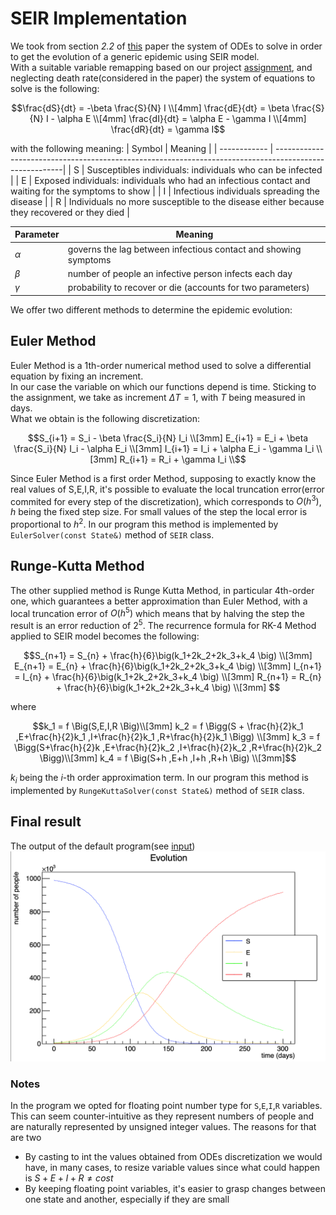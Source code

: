 # SEIR Implementation

We took from section _2.2_ of [this][1] paper the system of ODEs to solve in order to get the evolution of a generic epidemic
using SEIR model. \
With a suitable variable remapping based on our project [assignment][2], and neglecting death rate(considered in the paper)
the system of equations to solve is the following:
```math
\frac{dS}{dt} = -\beta \frac{S}{N} I \\[4mm]
\frac{dE}{dt} = \beta \frac{S}{N} I - \alpha E \\[4mm]
\frac{dI}{dt} = \alpha E - \gamma I \\[4mm]
\frac{dR}{dt} = \gamma I
```
with the following meaning:
|   Symbol     |             Meaning                                                                                    |
| ------------ | -------------------------------------------------------------------------------------------------------|
| S            | Susceptibles individuals: individuals who can be infected                                              |
| E            | Exposed individuals: individuals who had an infectious contact and waiting for the symptoms to show    |
| I            | Infectious individuals spreading the disease                                                           |
| R            | Individuals no more susceptible to the disease either because they recovered or they died              |

|   Parameter  |             Meaning                                                            |
| ------------ | -------------------------------------------------------------------------------|
|  $`\alpha`$  |     governs the lag between infectious contact and showing symptoms            |
|  $`\beta`$   |  number of people an infective person infects each day                         |
|  $`\gamma`$  |  probability to recover or die (accounts for two parameters)                   |

We offer two different methods to determine the epidemic evolution:

## Euler Method
Euler Method is a 1th-order numerical method used to solve a differential equation by fixing an increment. \
In our case the variable on which our functions depend is time. Sticking to the assignment, we take as increment $`\Delta T = 1`$, with $`T`$ being measured in days. \
What we obtain is the following discretization:
```math
S_{i+1} = S_i - \beta \frac{S_i}{N} I_i \\[3mm]
E_{i+1} = E_i + \beta \frac{S_i}{N} I_i - \alpha E_i \\[3mm]
I_{i+1} = I_i + \alpha E_i - \gamma I_i \\[3mm]
R_{i+1} = R_i + \gamma I_i \\
```
Since Euler Method is a first order Method, supposing to exactly know the real values of S,E,I,R, it's possible to evaluate
the local truncation error(error commited for every step of the discretization), which corresponds to $`O(h^3)`$, 
$`h`$ being the fixed step size.
For small values of the step the local error is proportional to $`h^2`$.
In our program this method is implemented by `EulerSolver(const State&)` method of `SEIR` class.
## Runge-Kutta Method
The other supplied method is Runge Kutta Method, in particular 4th-order one, which guarantees a better approximation than Euler
Method, with a local truncation error of $`O(h^5)`$ which means that by halving the step the result is an error reduction of
$`2^5`$.
The recurrence formula for RK-4 Method applied to SEIR model becomes the following:
```math
S_{n+1} = S_{n} + \frac{h}{6}\big(k_1+2k_2+2k_3+k_4 \big)    \\[3mm]                 
E_{n+1} = E_{n} + \frac{h}{6}\big(k_1+2k_2+2k_3+k_4 \big)    \\[3mm]          
I_{n+1} = I_{n} + \frac{h}{6}\big(k_1+2k_2+2k_3+k_4 \big)    \\[3mm]          
R_{n+1} = R_{n} + \frac{h}{6}\big(k_1+2k_2+2k_3+k_4 \big)    \\[3mm]          
```
where
```math
k_1 = f \Big(S,E,I,R \Big)\\[3mm]
k_2 = f \Bigg(S + \frac{h}{2}k_1 ,E+\frac{h}{2}k_1 ,I+\frac{h}{2}k_1 ,R+\frac{h}{2}k_1 \Bigg) \\[3mm]
k_3 =  f \Bigg(S+\frac{h}{2}k ,E+\frac{h}{2}k_2 ,I+\frac{h}{2}k_2 ,R+\frac{h}{2}k_2 \Bigg)\\[3mm]
k_4 =  f \Big(S+h ,E+h ,I+h ,R+h \Big) \\[3mm]
```
$`k_i`$ being the $`i`$-th order approximation term.
In our program this method is implemented by `RungeKuttaSolver(const State&)` method of `SEIR` class.


## Final result

The output of the default program(see [input](../README.md/#default-values))
![Sim-graph](assets/Images/default-seir.png)


### Notes
In the program we opted for floating point number type for `S`,`E`,`I`,`R` variables. This can seem counter-intuitive as they 
represent numbers of people and are naturally represented by unsigned integer values. The reasons for that are two
- By casting to int the values obtained from ODEs discretization we would have, in many cases, to resize variable values since 
what could happen is $`S + E + I + R \neq cost`$
- By keeping floating point variables, it's easier to grasp changes between one state and another, especially if they are small 



[1]:https://iris.polito.it/retrieve/handle/11583/2835949/375491
[2]:https://baltig.infn.it/giaco/pf2020/-/blob/master/progetto/progetto.md


